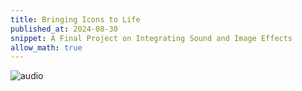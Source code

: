 ```yaml
---
title: Bringing Icons to Life
published_at: 2024-08-30
snippet: A Final Project on Integrating Sound and Image Effects
allow_math: true
---
```


![audio](audio.jpeg)
